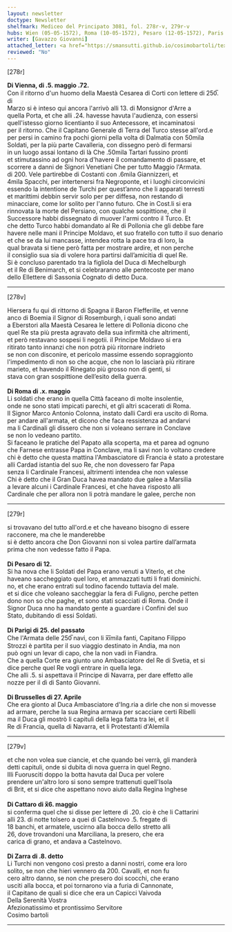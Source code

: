 ```yaml
---
layout: newsletter
doctype: Newsletter
shelfmark: Mediceo del Principato 3081, fol. 278r-v, 279r-v
hubs: Wien (05-05-1572), Roma (10-05-1572), Pesaro (12-05-1572), Paris (25-04-1572), Bruxelles (27-04-1572), Kotor (16-05-1572), Zara (08-05-1572)
writer: [Gavazzo Giovanni]
attached_letter: <a href="https://smansutti.github.io/cosimobartoli/texts/2981_028/">2981_028</a>
reviewed: "No"
---
```


[278r]  
  
  
<strong>Di Vienna, di .5. maggio .72.</strong>  
Con il ritorno d'un huomo della Maestà Cesarea di Corti con lettere di 250̅. di  
Marzo si è inteso qui ancora l'arrivò alli 13. di Monsignor d'Arre a  
quella Porta, et che alli .24. havesse havuta l'audienza, con essersi  
quell'istesso giorno licentianto il suo Antecessore, et incaminatosi  
per il ritorno. Che il Capitano Generale di Terra del Turco stesse all'ord.e  
per persi in camino fra pochi giorni pella volta di Dalmatia con 50mila  
Soldati, per la più parte Cavalleria, con dissegno però di fermarsi  
in un luogo assai lontano di là Che .50mila Tartari fussino pronti  
et stimutassino ad ogni hora d'havere il comandamento di passare, et  
scorrere a danni de Signori Venetiani Che per tutto Maggio l'Armata.  
di 200. Vele partirebbe di Costanti con .6mila Giannizzeri, et  
4mila Spacchi, per intertenersi fra Negroponte, et i luoghi circonvicini  
essendo la intentione de Turchi per quest’anno che li apparati terresti  
et marittimi debbin servir solo per per diffesa, non restando di  
minacciare, come lor solito per l'anno futuro. Che in Cost.li si era  
rinnovata la morte del Persiano, con qualche sospittione, che il  
Successore habbi dissegnato di muover l'armi contro il Turco. Et  
che detto Turco habbi domandato al Re di Pollonia che gli debbe fare  
havere nelle mani il Principe Moldavo, et suo fratello con tutto il suo denario  
et che se da lui mancasse, intendea rotta la pace tra di loro, la  
qual bravata si tiene però fatta per mostrare ardire, et non perche  
il consiglio sua sia di volere hora partirsi dall’amicitia di quel Re.  
Si è concluso parentado tra la figliola del Duca di Mechelburgh  
et il Re di Benimarch, et si celebraranno alle pentecoste per mano  
dello Ellettere di Sassonia Cognato di detto Duca.  
  
---  

[278v]  
  
  
Hiersera fu qui di rittorno di Spagna il Baron Flefferille, et venne  
anco di Boemia il Signor di Rosemburgh, i quali sono andati  
a Eberstori alla Maestà Cesarea le lettere di Pollonia dicono che  
quel Re sta più presta agravato della sua infirmità che altrimenti,  
et però restavano sospesi li negotii. il Principe Moldavo si era  
ritirato tanto innanzi che non potrà più ritornare indrieto  
se non con disconire, et pericolo massime essendo sopraggionto  
l'impedimento di non so che acque, che non lo lasciarà più ritirare  
marieto, et havendo il Rinegato più grosso non di genti, si  
stava con gran sospittione dell’esito della guerra.  
<br/><strong>Di Roma di .x. maggio</strong>  
Li soldati che erano in quella Città faceano di molte insolentie,  
onde ne sono stati impicati parechi, et gli altri scacerati di Roma.  
Il Signor Marco Antonio Colonna, instato dalli Cardi era uscito di Roma.  
per andare all'armata, et dicono che faca ressistenza ad andarvi  
ma li Cardinali gli dissero che non si voleano serrare in Conclave  
se non lo vedeano partito.  
Si faceano le pratiche del Papato alla scoperta, ma et parea ad ognuno  
che Farnese entrasse Papa in Conclave, ma li savi non lo voltano credere  
chi è detto che questa mattina l'Ambasciatore di Francia è stato a protestare  
alli Cardad istantia del suo Re, che non dovessero far Papa  
senza li Cardinale Francesi, altrimenti intendea che non valesse  
Chi è detto che il Gran Duca havea mandato due galee a Marsilia  
a levare alcuni i Cardinale Francesi, et che havea risposto alli  
Cardinale che per allora non li potrà mandare le galee, perche non  
  
---  

[279r]  
  
  
si trovavano del tutto all'ord.e et che haveano bisogno di essere  
racconere, ma che le manderebbe  
si è detto ancora che Don Giovanni non si volea partire dall’armata  
prima che non vedesse fatto il Papa.  
<br/><strong>Di Pesaro di 12.</strong>  
Si ha nova che li Soldati del Papa erano venuti a Viterlo, et che  
haveano saccheggiato quel loro, et ammazzati tutti li frati dominichi.  
no, et che erano entrati sul todino facendo tuttavia del male.  
et si dice che voleano saccheggiar la fera di Fuligno, perche petten  
dono non so che paghe, et sono stati scacciati di Roma. Onde il  
Signor Duca nno ha mandato gente a guardare i Confini del suo  
Stato, dubitando di essi Soldati.  
<br/><strong>Di Parigi di 25. del passato</strong>  
Che l'Armata delle 250̅ navi, con li x̅i̅mila fanti, Capitano Filippo  
Strozzi è partita per il suo viaggio destinato in Andia, ma non  
può ogni un levar di capo, che la non vadi in Fiandra.  
Che a quella Corte era giunto uno Ambasciatore del Re di Svetia, et si  
dice perche quel Re vogli entrare in quella lega.  
Che alli .5. si aspettava il Principe di Navarra, per dare effetto alle  
nozze per il dì di Santo Giovanni.  
<br/><strong>Di Brusselles di 27. Aprile</strong>  
Che era gionto al Duca Ambasciatore d'Ing.ria a dirle che non si movesse  
ad armare, perche la sua Regina armava per scacciare certi Ribelli  
ma il Duca gli mostrò li capituli della lega fatta tra lei, et il  
Re di Francia, quella di Navarra, et li Protestanti d'Alemila  
  
---  

[279v]  
  
  
et che non volea sue ciancie, et che quando bei verrà, gli manderà  
detti capituli, onde si dubita di nova guerra in quel Regno.  
Illi Fuorusciti doppo la botta havuta dal Duca per volere  
prendere un'altro loro si sono sempre trattenuti quell'Isola  
di Brit, et si dice che aspettano novo aiuto dalla Regina Inghese  
<br/><strong>Di Cattaro di x̅6. maggio</strong>  
si conferma quel che si disse per lettere di .20. cio è che li Cattarini  
alli 23. di notte tolsero a quei di Castelnovo .5. fregate di  
18 banchi, et armatele, uscirno alla bocca dello stretto alli  
26, dove trovandoni una Marciliana, la presero, che era  
carica di grano, et andava a Castelnovo.  
<br/><strong>Di Zarra di .8. detto</strong>  
Li Turchi non vengono così presto a danni nostri, come era loro  
solito, se non che hieri vennero da 200. Cavalli, et non fu  
cero altro danno, se non che presero doi scocchi, che erano  
usciti alla bocca, et poi tornarono via a furia di Cannonate,  
il Capitano de quali si dice che era un Capicci Vaivoda  
Della Serenità Vostra  
Afezionatissimo et prontissimo Servitore  
Cosimo bartoli  
  
---  

